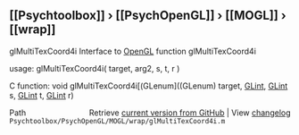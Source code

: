 ## [[Psychtoolbox]] &#8250; [[PsychOpenGL]] &#8250; [[MOGL]] &#8250; [[wrap]]

glMultiTexCoord4i  Interface to [OpenGL](OpenGL) function glMultiTexCoord4i  
  
usage:  glMultiTexCoord4i( target, arg2, s, t, r )  
  
C function:  void glMultiTexCoord4i[(GLenum]((GLenum) target, [GLint](GLint), [GLint](GLint) s, [GLint](GLint) t, [GLint](GLint) r)  




<div class="code_header" style="text-align:right;">
  <span style="float:left;">Path&nbsp;&nbsp;</span> <span class="counter">Retrieve <a href=
  "https://raw.github.com/Psychtoolbox-3/Psychtoolbox-3/beta/Psychtoolbox/PsychOpenGL/MOGL/wrap/glMultiTexCoord4i.m">current version from GitHub</a> | View <a href=
  "https://github.com/Psychtoolbox-3/Psychtoolbox-3/commits/beta/Psychtoolbox/PsychOpenGL/MOGL/wrap/glMultiTexCoord4i.m">changelog</a></span>
</div>
<div class="code">
  <code>Psychtoolbox/PsychOpenGL/MOGL/wrap/glMultiTexCoord4i.m</code>
</div>

